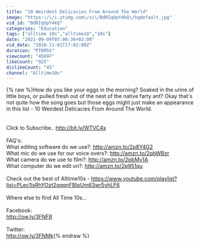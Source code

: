 ```yaml
---
title: "10 Weirdest Delicacies From Around The World"
image: "https:\/\/i.ytimg.com\/vi\/BdRIqUpY4kQ\/hqdefault.jpg"
vid_id: "BdRIqUpY4kQ"
categories: "Education"
tags: ["alltime 10s","alltime10","10s"]
date: "2021-09-09T07:06:36+03:00"
vid_date: "2018-11-01T17:02:00Z"
duration: "PT8M5S"
viewcount: "45697"
likeCount: "925"
dislikeCount: "45"
channel: "Alltime10s"
---
```

{% raw %}How do you like your eggs in the morning? Soaked in the urine of little boys, or pulled fresh out of the nest of the native farty ant? Okay that's not quite how the song goes but those eggs might just make an appearance in this list - 10 Weirdest Delicacies From Around The World.<br /><br /><br />Click to Subscribe.. <a rel="nofollow" target="blank" href="http://bit.ly/WTVC4x">http://bit.ly/WTVC4x</a><br /><br />FAQ's:<br />What editing software do we use?: <a rel="nofollow" target="blank" href="http://amzn.to/2p8Y4G2">http://amzn.to/2p8Y4G2</a><br />What mic do we use for our voice overs?: <a rel="nofollow" target="blank" href="http://amzn.to/2pbWBzr">http://amzn.to/2pbWBzr</a> <br />What camera do we use to film?: <a rel="nofollow" target="blank" href="http://amzn.to/2pbMv1A">http://amzn.to/2pbMv1A</a><br />What computer do we edit on?: <a rel="nofollow" target="blank" href="http://amzn.to/2p951qu">http://amzn.to/2p951qu</a><br /><br />Check out the best of Alltime10s - <a rel="nofollow" target="blank" href="https://www.youtube.com/playlist?list=PLec1lxRhYOzt2qqqnFBIpUm63wr5yhLF6">https://www.youtube.com/playlist?list=PLec1lxRhYOzt2qqqnFBIpUm63wr5yhLF6</a><br /><br />Where else to find All Time 10s...<br /><br />Facebook:<br /><a rel="nofollow" target="blank" href="http://ow.ly/3FNFR">http://ow.ly/3FNFR</a><br /><br />Twitter:<br /><a rel="nofollow" target="blank" href="http://ow.ly/3FNMk">http://ow.ly/3FNMk</a>{% endraw %}
